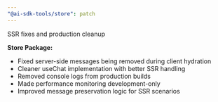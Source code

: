 ```yaml
---
"@ai-sdk-tools/store": patch
---
```


SSR fixes and production cleanup

**Store Package:**
- Fixed server-side messages being removed during client hydration
- Cleaner useChat implementation with better SSR handling
- Removed console logs from production builds
- Made performance monitoring development-only
- Improved message preservation logic for SSR scenarios
